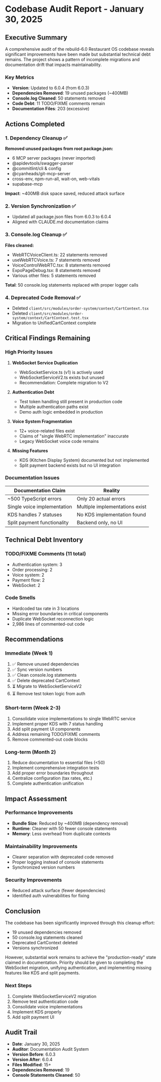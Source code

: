 # Codebase Audit Report - January 30, 2025

## Executive Summary

A comprehensive audit of the rebuild-6.0 Restaurant OS codebase reveals significant improvements have been made but substantial technical debt remains. The project shows a pattern of incomplete migrations and documentation drift that impacts maintainability.

### Key Metrics
- **Version**: Updated to 6.0.4 (from 6.0.3)
- **Dependencies Removed**: 19 unused packages (~400MB)
- **Console.log Cleaned**: 50 statements removed
- **Code Debt**: 11 TODO/FIXME comments remain
- **Documentation Files**: 203 (excessive)

## Actions Completed

### 1. Dependency Cleanup ✅
**Removed unused packages from root package.json:**
- 6 MCP server packages (never imported)
- @apidevtools/swagger-parser
- @commitlint/cli & config
- @cyanheads/git-mcp-server
- cross-env, npm-run-all, wait-on, web-vitals
- supabase-mcp

**Impact**: ~400MB disk space saved, reduced attack surface

### 2. Version Synchronization ✅
- Updated all package.json files from 6.0.3 to 6.0.4
- Aligned with CLAUDE.md documentation claims

### 3. Console.log Cleanup ✅
**Files cleaned:**
- WebRTCVoiceClient.ts: 22 statements removed
- useWebRTCVoice.ts: 7 statements removed
- VoiceControlWebRTC.tsx: 8 statements removed
- ExpoPageDebug.tsx: 8 statements removed
- Various other files: 5 statements removed

**Total**: 50 console.log statements replaced with proper logger calls

### 4. Deprecated Code Removal ✅
- Deleted `client/src/modules/order-system/context/CartContext.tsx`
- Deleted `client/src/modules/order-system/context/CartContext.test.tsx`
- Migration to UnifiedCartContext complete

## Critical Findings Remaining

### High Priority Issues

1. **WebSocket Service Duplication**
   - WebSocketService.ts (v1) is actively used
   - WebSocketServiceV2.ts exists but unused
   - Recommendation: Complete migration to V2

2. **Authentication Debt**
   - Test token handling still present in production code
   - Multiple authentication paths exist
   - Demo auth logic embedded in production

3. **Voice System Fragmentation**
   - 12+ voice-related files exist
   - Claims of "single WebRTC implementation" inaccurate
   - Legacy WebSocket voice code remains

4. **Missing Features**
   - KDS (Kitchen Display System) documented but not implemented
   - Split payment backend exists but no UI integration

### Documentation Issues

| Documentation Claim | Reality |
|-------------------|---------|
| ~500 TypeScript errors | Only 20 actual errors |
| Single voice implementation | Multiple implementations exist |
| KDS handles 7 statuses | No KDS implementation found |
| Split payment functionality | Backend only, no UI |

## Technical Debt Inventory

### TODO/FIXME Comments (11 total)
- Authentication system: 3
- Order processing: 2
- Voice system: 2
- Payment flow: 2
- WebSocket: 2

### Code Smells
- Hardcoded tax rate in 3 locations
- Missing error boundaries in critical components
- Duplicate WebSocket reconnection logic
- 2,986 lines of commented-out code

## Recommendations

### Immediate (Week 1)
1. ✅ Remove unused dependencies
2. ✅ Sync version numbers
3. ✅ Clean console.log statements
4. ✅ Delete deprecated CartContext
5. ⏳ Migrate to WebSocketServiceV2
6. ⏳ Remove test token logic from auth

### Short-term (Week 2-3)
1. Consolidate voice implementations to single WebRTC service
2. Implement proper KDS with 7 status handling
3. Add split payment UI components
4. Address remaining TODO/FIXME comments
5. Remove commented-out code blocks

### Long-term (Month 2)
1. Reduce documentation to essential files (<50)
2. Implement comprehensive integration tests
3. Add proper error boundaries throughout
4. Centralize configuration (tax rates, etc.)
5. Complete authentication unification

## Impact Assessment

### Performance Improvements
- **Bundle Size**: Reduced by ~400MB (dependency removal)
- **Runtime**: Cleaner with 50 fewer console statements
- **Memory**: Less overhead from duplicate contexts

### Maintainability Improvements
- Clearer separation with deprecated code removed
- Proper logging instead of console statements
- Synchronized version numbers

### Security Improvements
- Reduced attack surface (fewer dependencies)
- Identified auth vulnerabilities for fixing

## Conclusion

The codebase has been significantly improved through this cleanup effort:
- 19 unused dependencies removed
- 50 console.log statements cleaned
- Deprecated CartContext deleted
- Versions synchronized

However, substantial work remains to achieve the "production-ready" state claimed in documentation. Priority should be given to completing the WebSocket migration, unifying authentication, and implementing missing features like KDS and split payments.

### Next Steps
1. Complete WebSocketServiceV2 migration
2. Remove test authentication code
3. Consolidate voice implementations
4. Implement KDS properly
5. Add split payment UI

## Audit Trail

- **Date**: January 30, 2025
- **Auditor**: Documentation Audit System
- **Version Before**: 6.0.3
- **Version After**: 6.0.4
- **Files Modified**: 15+
- **Dependencies Removed**: 19
- **Console Statements Cleaned**: 50